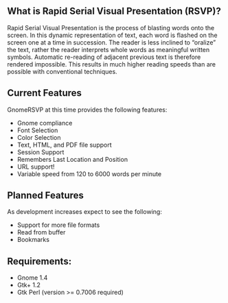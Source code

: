 ## What is Rapid Serial Visual Presentation (RSVP)?
Rapid Serial Visual Presentation is the process of blasting words onto the screen. In this dynamic representation of text, each word is flashed on the screen one at a time in succession. The reader is less inclined to “oralize” the text, rather the reader interprets whole words as meaningful written symbols. Automatic re-reading of adjacent previous text is therefore rendered impossible. This results in much higher reading speeds than are possible with conventional techniques.

## Current Features
GnomeRSVP at this time provides the following features:

* Gnome compliance
* Font Selection
* Color Selection
* Text, HTML, and PDF file support
* Session Support
* Remembers Last Location and Position
* URL support!
* Variable speed from 120 to 6000 words per minute

## Planned Features
As development increases expect to see the following:

* Support for more file formats
* Read from buffer
* Bookmarks

## Requirements:
* Gnome 1.4
* Gtk+ 1.2
* Gtk Perl (version >= 0.7006 required)
